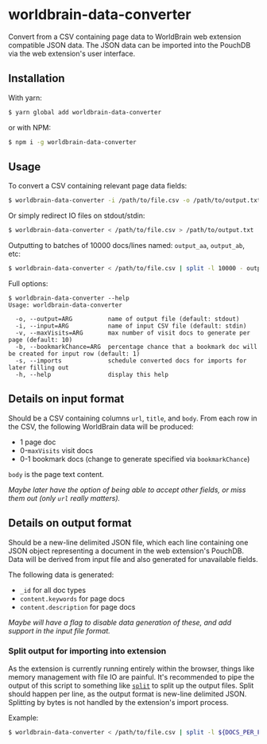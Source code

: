 # worldbrain-data-converter

Convert from a CSV containing page data to WorldBrain web extension compatible JSON data. The JSON data
can be imported into the PouchDB via the web extension's user interface.

## Installation

With yarn:

```bash
$ yarn global add worldbrain-data-converter
```

or with NPM:

```bash
$ npm i -g worldbrain-data-converter
```

## Usage

To convert a CSV containing relevant page data fields:

```bash
$ worldbrain-data-converter -i /path/to/file.csv -o /path/to/output.txt
```

Or simply redirect IO files on stdout/stdin:

```bash
$ worldbrain-data-converter < /path/to/file.csv > /path/to/output.txt
```

Outputting to batches of 10000 docs/lines named: `output_aa`, `output_ab`, etc:

```bash
$ worldbrain-data-converter < /path/to/file.csv | split -l 10000 - output_
```

Full options:

```
$ worldbrain-data-converter --help
Usage: worldbrain-data-converter

  -o, --output=ARG          name of output file (default: stdout)
  -i, --input=ARG           name of input CSV file (default: stdin)
  -v, --maxVisits=ARG       max number of visit docs to generate per page (default: 10)
  -b, --bookmarkChance=ARG  percentage chance that a bookmark doc will be created for input row (default: 1)
  -s, --imports             schedule converted docs for imports for later filling out
  -h, --help                display this help
```

## Details on input format

Should be a CSV containing columns `url`, `title`, and `body`. From each row in the CSV, the following WorldBrain data will be produced:

- 1 page doc
- 0-`maxVisits` visit docs
- 0-1 bookmark docs (change to generate specified via `bookmarkChance`)

`body` is the page text content.

_Maybe later have the option of being able to accept other fields, or miss them out (only `url` really matters)._

## Details on output format

Should be a new-line delimited JSON file, which each line containing one JSON object representing
a document in the web extension's PouchDB. Data will be derived from input file and also generated
for unavailable fields.

The following data is generated:

- `_id` for all doc types
- `content.keywords` for page docs
- `content.description` for page docs

_Maybe will have a flag to disable data generation of these, and add support in the input file format._

### Split output for importing into extension

As the extension is currently running entirely within the browser, things like memory management with file IO
are painful. It's recommended to pipe the output of this script to something like [`split`](https://en.wikipedia.org/wiki/Split_(Unix)) to split up the output files. Split should happen per line, as the output format is new-line delimited JSON. Splitting by bytes is not handled by the extension's import process.

Example:

```bash
$ worldbrain-data-converter < /path/to/file.csv | split -l ${DOCS_PER_FILE} - ${OUTPUT_FILE_PREFIX}
```
